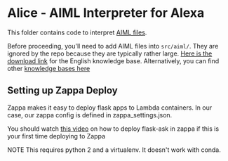 # Alice - AIML Interpreter for Alexa
This folder contains code to interpret [AIML files](http://www.alicebot.org/aiml.html).

Before proceeding, you'll need to add AIML files into `src/aiml/`. They are ignored by the repo because they are typically rather large. [Here is the download link](https://storage.googleapis.com/google-code-archive-downloads/v2/code.google.com/aiml-en-us-foundation-alice/aiml-en-us-foundation-alice.v1-9.zip) for the English knowledge base. Alternatively, you can find other [knowledge bases here](http://www.alicebot.org/downloads/sets.html)

## Setting up Zappa Deploy
Zappa makes it easy to deploy flask apps to Lambda containers. In our case, our zappa config is defined in zappa_settings.json.

You should watch [this video](https://www.youtube.com/watch?v=mjWV4R2P4ks) on how to deploy flask-ask in zappa if this is your first time deploying to Zappa

NOTE This requires python 2 and a virtualenv. It doesn't work with conda.
